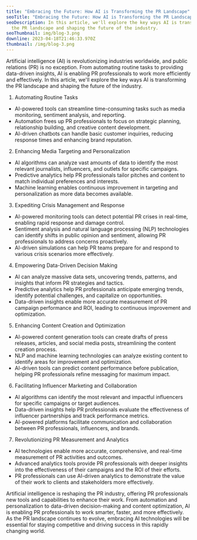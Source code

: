 ```yaml
---
title: "Embracing the Future: How AI is Transforming the PR Landscape"
seoTitle: "Embracing the Future: How AI is Transforming the PR Landscape"
seoDescription: In this article, we'll explore the key ways AI is transforming
  the PR landscape and shaping the future of the industry.
seoThumbnail: img/blog-3.png
downline: 2023-04-18T21:46:33.970Z
thumbnail: /img/blog-3.png
---
```

Artificial intelligence (AI) is revolutionizing industries worldwide, and public relations (PR) is no exception. From automating routine tasks to providing data-driven insights, AI is enabling PR professionals to work more efficiently and effectively. In this article, we'll explore the key ways AI is transforming the PR landscape and shaping the future of the industry.

1. Automating Routine Tasks

* AI-powered tools can streamline time-consuming tasks such as media monitoring, sentiment analysis, and reporting.
* Automation frees up PR professionals to focus on strategic planning, relationship building, and creative content development.
* AI-driven chatbots can handle basic customer inquiries, reducing response times and enhancing brand reputation.

2. Enhancing Media Targeting and Personalization

* AI algorithms can analyze vast amounts of data to identify the most relevant journalists, influencers, and outlets for specific campaigns.
* Predictive analytics help PR professionals tailor pitches and content to match individual preferences and interests.
* Machine learning enables continuous improvement in targeting and personalization as more data becomes available.

3. Expediting Crisis Management and Response

* AI-powered monitoring tools can detect potential PR crises in real-time, enabling rapid response and damage control.
* Sentiment analysis and natural language processing (NLP) technologies can identify shifts in public opinion and sentiment, allowing PR professionals to address concerns proactively.
* AI-driven simulations can help PR teams prepare for and respond to various crisis scenarios more effectively.

4. Empowering Data-Driven Decision Making

* AI can analyze massive data sets, uncovering trends, patterns, and insights that inform PR strategies and tactics.
* Predictive analytics help PR professionals anticipate emerging trends, identify potential challenges, and capitalize on opportunities.
* Data-driven insights enable more accurate measurement of PR campaign performance and ROI, leading to continuous improvement and optimization.

5. Enhancing Content Creation and Optimization

* AI-powered content generation tools can create drafts of press releases, articles, and social media posts, streamlining the content creation process.
* NLP and machine learning technologies can analyze existing content to identify areas for improvement and optimization.
* AI-driven tools can predict content performance before publication, helping PR professionals refine messaging for maximum impact.

6. Facilitating Influencer Marketing and Collaboration

* AI algorithms can identify the most relevant and impactful influencers for specific campaigns or target audiences.
* Data-driven insights help PR professionals evaluate the effectiveness of influencer partnerships and track performance metrics.
* AI-powered platforms facilitate communication and collaboration between PR professionals, influencers, and brands.

7. Revolutionizing PR Measurement and Analytics

* AI technologies enable more accurate, comprehensive, and real-time measurement of PR activities and outcomes.
* Advanced analytics tools provide PR professionals with deeper insights into the effectiveness of their campaigns and the ROI of their efforts.
* PR professionals can use AI-driven analytics to demonstrate the value of their work to clients and stakeholders more effectively.

Artificial intelligence is reshaping the PR industry, offering PR professionals new tools and capabilities to enhance their work. From automation and personalization to data-driven decision-making and content optimization, AI is enabling PR professionals to work smarter, faster, and more effectively. As the PR landscape continues to evolve, embracing AI technologies will be essential for staying competitive and driving success in this rapidly changing world.